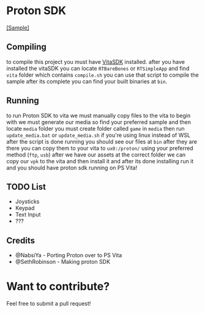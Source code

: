 # Proton SDK

[[Sample]](https://www.youtube.com/watch?v=Nm8G_4_VMiw)

## Compiling

to compile this project you must have [VitaSDK](https://vitasdk.org/) installed.
after you have installed the vitaSDK you can locate `RTBareBones` or `RTSimpleApp` and find `vita` folder which contains `compile.sh` you can use that script to compile the sample after its complete you can find your built binaries at `bin`.

## Running

to run Proton SDK to vita we must manually copy files to the vita to begin with we must generate our media so find your preferred sample and then locate `media` folder you must create folder called `game` in `media` then run `update_media.bat` or `update_media.sh` if you're using linux instead of WSL after the script is done running you should see our files at `bin` after they are there you can copy them to your vita to `ux0:/proton/` using your preferred method (`ftp`, `usb`) after we have our assets at the correct folder we can copy our `vpk` to the vita and then install it and after its done installing run it and you should have proton sdk running on PS Vita!

## TODO List
- Joysticks
- Keypad
- Text Input
- ???

## Credits
- @NabsiYa - Porting Proton over to PS Vita
- @SethRobinson - Making proton SDK

# Want to contribute?

Feel free to submit a pull request!

